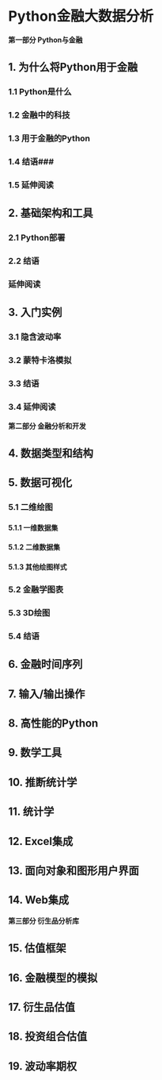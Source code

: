 # Python金融大数据分析 #

**第一部分 Python与金融**

## 1. 为什么将Python用于金融 ##

### 1.1 Python是什么 ###
### 1.2 金融中的科技 ###
### 1.3 用于金融的Python ###
### 1.4 结语###
### 1.5 延伸阅读 ###

## 2. 基础架构和工具 ##

### 2.1 Python部署 ###
### 2.2 结语 ###
### 延伸阅读 ###

## 3. 入门实例 ##

### 3.1 隐含波动率 ###
### 3.2 蒙特卡洛模拟 ###
### 3.3 结语 ###
### 3.4 延伸阅读 ###


**第二部分 金融分析和开发**

## 4. 数据类型和结构 ##

## 5. 数据可视化 ##
### 5.1 二维绘图 ###
#### 5.1.1 一维数据集 ####
#### 5.1.2 二维数据集 ####
#### 5.1.3 其他绘图样式 ####
### 5.2 金融学图表 ###
### 5.3 3D绘图 ###
### 5.4 结语 ###

## 6. 金融时间序列 ##
## 7. 输入/输出操作 ##
## 8. 高性能的Python ##
## 9. 数学工具 ##
## 10. 推断统计学 ##
## 11. 统计学 ##
## 12. Excel集成 ##
## 13. 面向对象和图形用户界面 ##
## 14. Web集成 ##

**第三部分 衍生品分析库**

## 15. 估值框架 ##
## 16. 金融模型的模拟 ##
## 17. 衍生品估值 ##
## 18. 投资组合估值 ##
## 19. 波动率期权 ##

